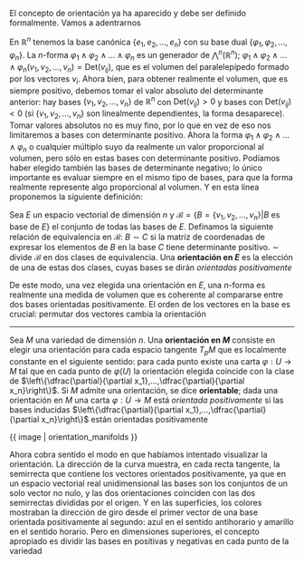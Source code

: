 El concepto de orientación ya ha aparecido y debe ser definido formalmente. Vamos a adentrarnos

En $\mathbb{R}^n$ tenemos la base canónica $\{e_1,e_2,...,e_n\}$ con su base dual $\{\varphi_1,\varphi_2,...,\varphi_n\}$. La $n$-forma $\varphi_1\wedge\varphi_2\wedge...\wedge\varphi_n$ es un generador de $\bigwedge^n(\mathbb{R} ^n)$; $\varphi_1\wedge\varphi_2\wedge...\wedge\varphi_n(v_1,v_2,...,v_n)=\text{Det}(v_{ij})$, que es el volumen del paralelepípedo formado por los vectores $v_i$. Ahora bien, para obtener realmente el volumen, que es siempre positivo, debemos tomar el valor absoluto del determinante anterior: hay bases $\{v_1,v_2,...,v_n\}$ de $\mathbb{R}^n$ con $\text{Det}(v_{ij})>0$ y bases con $\text{Det}(v_{ij})<0$ (si $\{v_1,v_2,...,v_n\}$ son linealmente dependientes, la forma desaparece). Tomar valores absolutos no es muy fino, por lo que en vez de eso nos limitaremos a bases con determinante positivo. Ahora la forma $\varphi_1\wedge\varphi_2\wedge...\wedge\varphi_n$ o cualquier múltiplo suyo da realmente un valor proporcional al volumen, pero sólo en estas bases con determinante positivo. Podíamos haber elegido también las bases de determinante negativo; lo único importante es evaluar siempre en el mismo tipo de bases, para que la forma realmente represente algo proporcional al volumen. Y en esta línea proponemos la siguiente definición:

Sea $E$ un espacio vectorial de dimensión $n$ y $\mathcal{B}=\{B=\{v_1,v_2,...,v_n\}| \text{\(B\) es base de \(E\)}\}$ el conjunto de todas las bases de $E$. Definamos la siguiente relación de equivalencia en $\mathcal{B}$: $B\sim C$ si la matriz de coordenadas de expresar los elementos de $B$ en la base $C$ tiene determinante positivo. $\sim$ divide $\mathcal{B}$ en dos clases de equivalencia. Una **orientación en $E$** es la elección de una de estas dos clases, cuyas bases se dirán _orientadas positivamente_

De este modo, una vez elegida una orientación en $E$, una $n$-forma es realmente una medida de volumen que es coherente al compararse entre dos bases orientadas positivamente. El orden de los vectores en la base es crucial: permutar dos vectores cambia la orientación

---

Sea $M$ una variedad de dimensión $n$. Una **orientación en $M$** consiste en elegir una orientación para cada espacio tangente $T_p M$ que es localmente constante en el siguiente sentido: para cada punto existe una carta $\varphi:U\longrightarrow M$ tal que en cada punto de $\varphi(U)$ la orientación elegida coincide con la clase de $\left\{\dfrac{\partial}{\partial x_1},...,\dfrac{\partial}{\partial x_n}\right\}$. Si $M$ admite una orientación, se dice **orientable**; dada una orientación en $M$ una carta $\varphi:U\longrightarrow M$ está _orientada positivamente_ si las bases inducidas $\left\{\dfrac{\partial}{\partial x_1},...,\dfrac{\partial}{\partial x_n}\right\}$ están orientadas positivamente

{{ image | orientation_manifolds }}

Ahora cobra sentido el modo en que habíamos intentado visualizar la orientación. La dirección de la curva muestra, en cada recta tangente, la semirrecta que contiene los vectores orientados positivamente, ya que en un espacio vectorial real unidimensional las bases son los conjuntos de un solo vector no nulo, y las dos orientaciones coinciden con las dos semirrectas divididas por el origen. Y en las superficies, los colores mostraban la dirección de giro desde el primer vector de una base orientada positivamente al segundo: azul en el sentido antihorario y amarillo en el sentido horario. Pero en dimensiones superiores, el concepto apropiado es dividir las bases en positivas y negativas en cada punto de la variedad